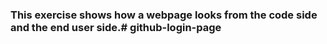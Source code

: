 ### This exercise shows how a webpage looks from the code side and the end user side.# github-login-page
